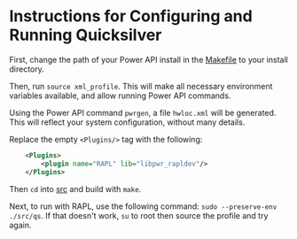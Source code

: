 # Instructions for Configuring and Running Quicksilver

First, change the path of your Power API install in the [Makefile](./src/Makefile) to your install directory.

Then, run `source xml_profile`. This will make all necessary environment variables available, and allow running Power API commands.

Using the Power API command `pwrgen`, a file `hwloc.xml` will be generated. This will reflect your system configuration, without many details.

Replace the empty `<Plugins/>` tag with the following:
```xml
    <Plugins>
        <plugin name="RAPL" lib="libpwr_rapldev"/>
    </Plugins>
```

Then `cd` into [src](./src/) and build with `make`.

Next, to run with RAPL, use the following command: `sudo --preserve-env ./src/qs`. If that doesn't work, `su` to root then source the profile and try again.
